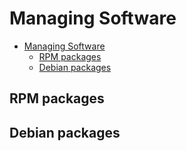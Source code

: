 # Managing Software

- [Managing Software](#managing-software)
  - [RPM packages](#rpm-packages)
  - [Debian packages](#debian-packages)

## RPM packages

## Debian packages
